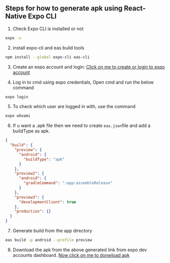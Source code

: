 ## Steps for how to generate apk using React-Native Expo CLI

1. Check Expo CLI is installed or not
```bash
expo -v
```

2. install expo-cli and eas build tools
```bash
npm install --global expo-cli eas-cli
```

3. Create an expo account and login: [Click on me to create or login to expo account]( https://expo.dev/signup)

4. Log in to cmd using expo credentials, Open cmd and run the below command
```bash
expo login
```

5. To check which user are logged in with, use the command
```bash
expo whoami
```

6. If u want a .apk file then we need to create `eas.json`file and add a buildType as apk.
```json
{
  "build": {
    "preview": {
      "android": {
        "buildType": "apk"
      }
    },
    "preview2": {
      "android": {
        "gradleCommand": ":app:assembleRelease"
      }
    },
    "preview3": {
      "developmentClient": true
    },
    "production": {}
  }
}
```

7. Generate build from the app directory
```bash
eas build -p android --profile preview
```

8. Download the apk from the above generated link from expo dev accounts dashboard.
[Now click on me to donwload apk](https://expo.dev/)